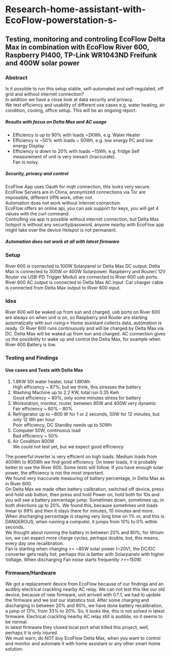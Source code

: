 # Research-home-assistant-with-EcoFlow-powerstation-s-
## Testing, monitoring and controling EcoFlow Delta Max in combination with EcoFlow River 600, Raspberry PI400, TP-Link WR1043ND Freifunk and 400W solar power
### Abstract
Is it possible to run this setup stable, self-automated and self-regulated, off grid and without internet connection? <br>
In addition we have a close look at data security and privacy. <br>
We test efficiency and usability of different use cases e.g. water heating, air condition, cooling, office setup. 
This will be an ongoing report.<br>
##### Results with focus on Delta Max and AC usage
- Efficiency is up to 90% with loads ~2KWh, e.g. Water Heater
- Efficiency is ~50% with loads ~ 50Wh, e.g. low energy PC and low energy Display
- Efficiency is down to 20% with loads ~15Wh, e.g. fridge
Self measurement of unit is very inexact (inaccurate). <br>
Fan is noisy. <br>
##### Security, privacy and control
EcoFlow App uses Oauth for mqtt connection, this looks very secure. <br>
EcoFlow Servers are in China, anonymized connections via Tor are impossible, different VPN work, other not. <br>
Automation does not work without internet connection. <br>
EcoFlow offers an online api, you can ask support for keys, you will get 4 values with the curl command. <br>
Controlling via app is possible without internet connection, but Delta Max hotspot is without any security/password, anyone nearby with EcoFlow app might take over the device Hotspot is not permanent. <br>
##### Automation does not work at all with latest firmware <br>

### Setup
River 600 is connected to 100W Solarpanel or Delta Max DC output.
Delta Max is connected to 300W or 400W Solarpower.
Raspberry and Router( 12V Router via USB-PD Trigger Modul) are connected to River 600 usb ports.
River 600 AC output is connected to Delta Max AC input.
Car charger cable is connected from Delta Max output to River 600 input.

### Idea
River 600 will be waked up from sun and charged, usb ports on River 600 are always on when unit is on, so Raspberry and Router are starting automatically with sun rising-> Home assistant collects data, automation is ready.
Or River 600 runs continuously and will be charged by Delta Max via DC.
Delta Max  will be waked up from sun and charged.
AC connection gives us the possibility to wake up and control the Delta Max, for example when River 600 Battery is low.

### Testing and Findings
#### Use cases and Tests with Delta Max
1) 1.8KW 50l water heater, total 1.8KWh<br>
High efficiency ~ 87%, but we think, this stresses the battery
2) Washing Machine up to 2.2 KW, total run 0.35 Kwh<br>
Good efficiency ~ 80%, only some minutes stress for battery
3) Workstation, monitor, router, between 80W and 400W very dynamic<br>
Fair efficiency ~ 60% - 80%
4) Refrigerator up to ~800 W for 1 or 2 seconds, 50W for 12 minutes, but only 12 Wh per hour<br>
Poor efficiency, DC Standby needs up to 50Wh
5) Computer 50W, continuous load<br>
Bad efficiency ~ 50%
6) Air Condition 800W<br>
We could not test yet, but we expect good efficiency

The powerful inverter is very efficient on high loads. Medium loads from 400Wh to 800Wh we find good efficiency. On lower loads, it is probably better to use the River 600. Some tests will follow. If you have enough solar power, the efficiency is not the most important.<br>
We found very inaccurate measuring of battery percentage, in Delta Max as in River 600.<br>
On Delta Max we made often battery calibration, switched off device, press and hold usb button, then press and hold Power on, hold both for 10s and you will see a battery percentage jump. Sometimes down, sometimes up, in both directions up to 20%.
We found this, because sometimes unit loads linear to 99% and then it stays there for minutes, 10 minutes and more.
When discharging percentage is staying very long time on 1% or, and this is DANGEROUS, when running a computer, it jumps from 10% to 0% within seconds.<br>
We thought about running the battery in between 20% and 80%, for lithium ion, we can expect more charge cycles, perhaps double, but, this means, every day one recalibration.<br>
Fan is starting when charging >= ~80W solar power (~20V), the DC/DC converter gets really hot, perhaps this is better with Solarpanels with higher Voltage.
When discharging Fan noise starts frequently >=~150W.

### Firmware/Hardware
We got a replacement device from EcoFlow because of our findings and an audibly electrical crackling nearby AC relay.
We can not test this like our old device, because of new firmware, unit arrived with 0.?.1, we had to update the firmware and we lost our statistics tool. After some charging and discharging in between 20% and 80%, we have done battery recalibration, a jump of 13%, from 33% to 20%. So, it looks like, this is not solved in latest firmware. Electrical crackling nearby AC relay still is audible, so it seems to be normal. <br>
In latest firmware they closed local port what killed this project, well, perhaps it is only injured. <br>
We must warn, do NOT buy EcoFlow Delta Max, when you want to control and monitor and automate it with home assistant or any other smart home solution.<br>
